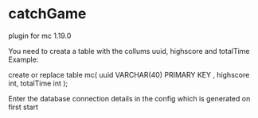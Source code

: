 # catchGame
plugin for mc 1.19.0




You need to creata a table with the collums uuid, highscore and totalTime
Example:


create or replace table mc(
                         uuid VARCHAR(40) PRIMARY KEY ,
                         highscore int,
                         totalTime int
);


Enter the database connection details in the config which is generated on first start 



